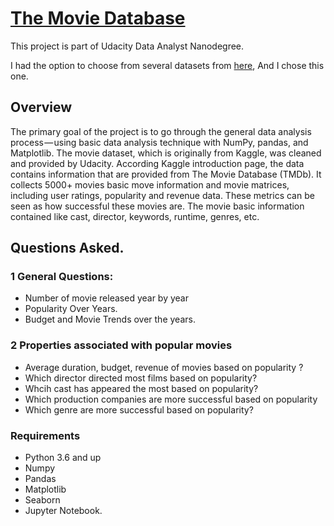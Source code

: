 # [The Movie Database](https://www.kaggle.com/tmdb/tmdb-movie-metadata) 

This project is part of Udacity Data Analyst Nanodegree.

I had the option to choose from several datasets from [here](https://docs.google.com/document/d/e/2PACX-1vTlVmknRRnfy_4eTrjw5hYGaiQim5ctr9naaRd4V9du2B5bxpd8FEH3KtDgp8qVekw7Cj1GLk1IXdZi/pub?embedded=True),
And I chose this one.

## Overview 
The primary goal of the project is to go through the general data analysis process — using basic data analysis technique with NumPy, pandas, and Matplotlib.
The movie dataset, which is originally from Kaggle, was cleaned and provided by Udacity. According Kaggle introduction page, 
the data contains information that are provided from The Movie Database (TMDb). It collects 5000+ movies basic move information and movie matrices,
including user ratings, popularity and revenue data. These metrics can be seen as how successful these movies are. 
The movie basic information contained like cast, director, keywords, runtime, genres, etc. 



## Questions Asked.

### 1 General Questions:

* Number of movie released year by year
* Popularity Over Years.
* Budget and Movie Trends over the years.


### 2 Properties associated with popular movies

*  Average duration, budget, revenue of movies based on popularity ?
*  Which director directed most films based on popularity?
*  Whcih cast has appeared the most based on popularity?
*  Which production companies are more successful based on popularity
*  Which genre are more successful based on popularity?



### Requirements

* Python 3.6 and up
* Numpy
* Pandas
* Matplotlib
* Seaborn
* Jupyter Notebook.





